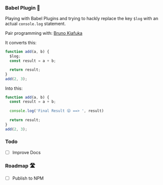 ### Babel Plugin 🔀 

Playing with Babel Plugins and trying to hackly replace the key `$log` with an actual `console.log` statement.

Pair programming with: [Bruno Kiafuka](https://github.com/brunokiafuka)

It converts this:

```js
function add(a, b) {
  $log;
  const result = a + b;

  return result;
}
add(2, 3);
```

Into this:

```js
function add(a, b) {
  const result = a + b;
  
  console.log('Final Result 😛 ==> ', result)
  
  return result;
}
add(2, 3);
```



### Todo
-[ ] Improve Docs

### Roadmap 🛣
- [ ]  Publish to NPM



